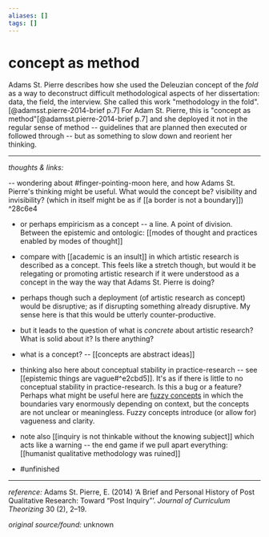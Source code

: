 ```yaml
---
aliases: []
tags: []
---
```


# concept as method


Adams St. Pierre describes how she used the Deleuzian concept of the _fold_ as a way to deconstruct difficult methodological aspects of her dissertation: data, the field, the interview. She called this work "methodology in the fold".[@adamsst.pierre-2014-brief p.7] For Adam St. Pierre, this is "concept as method"[@adamsst.pierre-2014-brief p.7] and she deployed it not in the regular sense of method -- guidelines that are planned then executed or followed through -- but as something to slow down and reorient her thinking. 

---

_thoughts & links:_

-- wondering about #finger-pointing-moon  here, and how Adams St. Pierre's thinking might be useful. What would the concept be? visibility and invisibility? (which in itself might be as if [[a border is not a boundary]])  ^28c6e4
- or perhaps empiricism as a concept -- a line. A point of division. Between the epistemic and ontologic: [[modes of thought and practices enabled by modes of thought]]
- compare with [[academic is an insult]] in which artistic research is described as a concept. This feels like a stretch though, but would it be relegating or promoting artistic research if it were understood as a concept in the way the way that Adams St. Pierre is doing?
- perhaps though such a deployment (of artistic research as concept) would be disruptive; as if disrupting something already disruptive. My sense here is that this would be utterly counter-productive. 
- but it leads to the question of what is _concrete_ about artistic research? What is solid about it? Is there anything? 
- what is a concept? -- [[concepts are abstract ideas]]
- thinking also here about conceptual stability in practice-research -- see [[epistemic things are vague#^e2cbd5]]. It's as if there is little to no conceptual stability in practice-research. Is this a bug or a feature? Perhaps what might be useful here are [fuzzy concepts](https://en.wikipedia.org/wiki/Fuzzy_concept) in which the boundaries vary enormously depending on context, but the concepts are not unclear or meaningless. Fuzzy concepts introduce (or allow for) vagueness and clarity. 
- note also [[inquiry is not thinkable without the knowing subject]] which acts like a warning -- the end game if we pull apart everything: [[humanist qualitative methodology was ruined]]

- #unfinished 

---

_reference:_ Adams St. Pierre, E. (2014) ‘A Brief and Personal History of Post Qualitative Research: Toward “Post Inquiry”’. _Journal of Curriculum Theorizing_ 30 (2), 2–19.

_original source/found:_ unknown